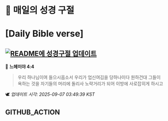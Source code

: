 # 🙏 매일의 성경 구절
# [Daily Bible verse]
## [![README에 성경구절 업데이트](https://github.com/DONGSUKA/first_test/actions/workflows/update-readme-bible.yml/badge.svg)](https://github.com/DONGSUKA/first_test/actions/workflows/update-readme-bible.yml)
<!-- START_BIBLE_VERSE -->
📖 **느헤미야 4:4**
> 우리 하나님이여 들으시옵소서 우리가 업신여김을 당하나이다 원하건대 그들이 욕하는 것을 자기들의 머리에 돌리사 노략거리가 되어 이방에 사로잡히게 하시고

🕊️ _업데이트 시각: 2025-09-07 03:49:39 KST_
  <!-- END_BIBLE_VERSE -->
## GITHUB_ACTION
